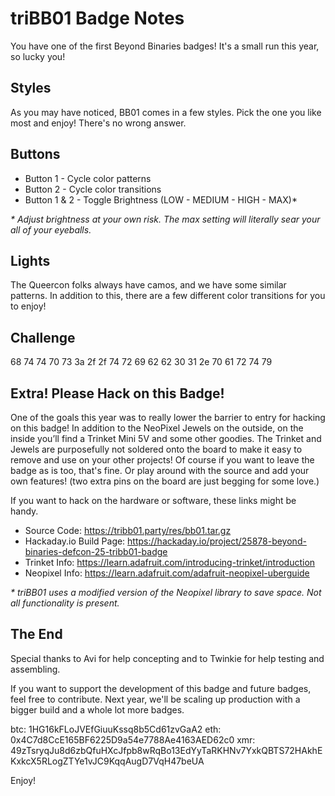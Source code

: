 # triBB01 Badge Notes
You have one of the first Beyond Binaries badges!  It's a small run this year, so lucky you!

## Styles
As you may have noticed, BB01 comes in a few styles. Pick the one you like most and enjoy! There's no wrong answer.

## Buttons
- Button 1 - Cycle color patterns
- Button 2 - Cycle color transitions
- Button 1 & 2 - Toggle Brightness (LOW - MEDIUM - HIGH - MAX)*

_* Adjust brightness at your own risk. The max setting will literally sear your all of your eyeballs._

## Lights
The Queercon folks always have camos, and we have some similar patterns. In addition to this, there are a few different color transitions for you to enjoy!

## Challenge
68 74 74 70 73 3a 2f 2f 74 72 69 62 62 30 31 2e 70 61 72 74 79

## Extra! Please Hack on this Badge!
One of the goals this year was to really lower the barrier to entry for hacking on this badge! In addition to the NeoPixel Jewels on the outside, on the inside you’ll find a Trinket Mini 5V and some other goodies. The Trinket and Jewels are purposefully not soldered onto the board to make it easy to remove and use on your other projects! Of course if you want to leave the badge as is too, that's fine. Or play around with the source and add your own features! (two extra pins on the board are just begging for some love.)

If you want to hack on the hardware or software, these links might be handy.

- Source Code: https://tribb01.party/res/bb01.tar.gz
- Hackaday.io Build Page: https://hackaday.io/project/25878-beyond-binaries-defcon-25-tribb01-badge
- Trinket Info: https://learn.adafruit.com/introducing-trinket/introduction
- Neopixel Info: https://learn.adafruit.com/adafruit-neopixel-uberguide

_* triBB01 uses a modified version of the Neopixel library to save space. Not all functionality is present._

## The End
Special thanks to Avi for help concepting and to Twinkie for help testing and assembling.

If you want to support the development of this badge and future badges, feel free to contribute. Next year, we'll be scaling up production with a bigger build and a whole lot more badges.

btc: 1HG16kFLoJVEfGiuuKssq8b5Cd61zvGaA2
eth: 0x4C7d8CcE165BF6225D9a54e7788Ae4163AED62c0
xmr: 49zTsryqJu8d6zbQfuHXcJfpb8wRqBo13EdYyTaRKHNv7YxkQBTS72HAkhEKxkcX5RLogZTYe1vJC9KqqAugD7VqH47beUA

Enjoy!
